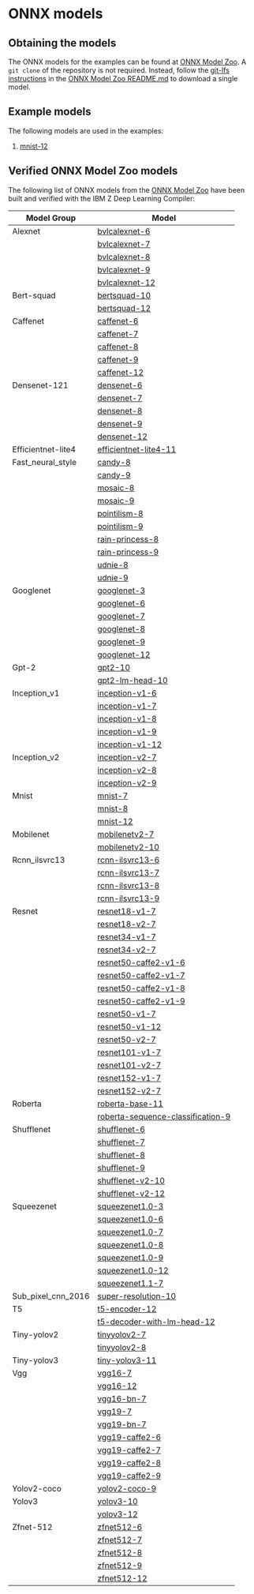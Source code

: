 # ONNX models
## Obtaining the models <a id="obtain-models"></a>
The ONNX models for the examples can be found at [ONNX Model Zoo](https://github.com/onnx/models). A `git clone`
of the repository is not required. Instead, follow the [git-lfs instructions](https://github.com/onnx/models#usage---git-lfs-) in the
[ONNX Model Zoo README.md](https://github.com/onnx/models#onnx-model-zoo) to download a single model.

## Example models
The following models are used in the examples:
1. [mnist-12](https://github.com/onnx/models/tree/main/vision/classification/mnist)

## Verified ONNX Model Zoo models <a id="verified-models"></a>
The following list of ONNX models from the [ONNX Model Zoo](https://github.com/onnx/models) have been built and verified with the IBM Z Deep Learning Compiler:

| Model Group | Model |
| ------------------ | --------------- |
| Alexnet | [bvlcalexnet-6](https://github.com/onnx/models/tree/main/vision/classification/alexnet) |
|  | [bvlcalexnet-7](https://github.com/onnx/models/tree/main/vision/classification/alexnet) |
|  | [bvlcalexnet-8](https://github.com/onnx/models/tree/main/vision/classification/alexnet) |
|  | [bvlcalexnet-9](https://github.com/onnx/models/tree/main/vision/classification/alexnet) |
|  | [bvlcalexnet-12](https://github.com/onnx/models/tree/main/vision/classification/alexnet) |
| Bert-squad | [bertsquad-10](https://github.com/onnx/models/tree/main/text/machine_comprehension/bert-squad) |
|  | [bertsquad-12](https://github.com/onnx/models/tree/main/text/machine_comprehension/bert-squad) |
| Caffenet | [caffenet-6](https://github.com/onnx/models/tree/main/vision/classification/caffenet) |
|  | [caffenet-7](https://github.com/onnx/models/tree/main/vision/classification/caffenet) |
|  | [caffenet-8](https://github.com/onnx/models/tree/main/vision/classification/caffenet) |
|  | [caffenet-9](https://github.com/onnx/models/tree/main/vision/classification/caffenet) |
|  | [caffenet-12](https://github.com/onnx/models/tree/main/vision/classification/caffenet) |
| Densenet-121 | [densenet-6](https://github.com/onnx/models/tree/main/vision/classification/densenet-121) |
|  | [densenet-7](https://github.com/onnx/models/tree/main/vision/classification/densenet-121) |
|  | [densenet-8](https://github.com/onnx/models/tree/main/vision/classification/densenet-121) |
|  | [densenet-9](https://github.com/onnx/models/tree/main/vision/classification/densenet-121) |
|  | [densenet-12](https://github.com/onnx/models/tree/main/vision/classification/densenet-121) |
| Efficientnet-lite4 | [efficientnet-lite4-11](https://github.com/onnx/models/tree/main/vision/classification/efficientnet-lite4) |
| Fast_neural_style | [candy-8](https://github.com/onnx/models/tree/main/vision/style_transfer/fast_neural_style) |
|  | [candy-9](https://github.com/onnx/models/tree/main/vision/style_transfer/fast_neural_style) |
|  | [mosaic-8](https://github.com/onnx/models/tree/main/vision/style_transfer/fast_neural_style) |
|  | [mosaic-9](https://github.com/onnx/models/tree/main/vision/style_transfer/fast_neural_style) |
|  | [pointilism-8](https://github.com/onnx/models/tree/main/vision/style_transfer/fast_neural_style) |
|  | [pointilism-9](https://github.com/onnx/models/tree/main/vision/style_transfer/fast_neural_style) |
|  | [rain-princess-8](https://github.com/onnx/models/tree/main/vision/style_transfer/fast_neural_style) |
|  | [rain-princess-9](https://github.com/onnx/models/tree/main/vision/style_transfer/fast_neural_style) |
|  | [udnie-8](https://github.com/onnx/models/tree/main/vision/style_transfer/fast_neural_style) |
|  | [udnie-9](https://github.com/onnx/models/tree/main/vision/style_transfer/fast_neural_style) |
| Googlenet | [googlenet-3](https://github.com/onnx/models/tree/main/vision/classification/inception_and_googlenet/googlenet) |
|  | [googlenet-6](https://github.com/onnx/models/tree/main/vision/classification/inception_and_googlenet/googlenet) |
|  | [googlenet-7](https://github.com/onnx/models/tree/main/vision/classification/inception_and_googlenet/googlenet) |
|  | [googlenet-8](https://github.com/onnx/models/tree/main/vision/classification/inception_and_googlenet/googlenet) |
|  | [googlenet-9](https://github.com/onnx/models/tree/main/vision/classification/inception_and_googlenet/googlenet) |
|  | [googlenet-12](https://github.com/onnx/models/tree/main/vision/classification/inception_and_googlenet/googlenet) |
| Gpt-2 | [gpt2-10](https://github.com/onnx/models/tree/main/text/machine_comprehension/gpt-2) |
|  | [gpt2-lm-head-10](https://github.com/onnx/models/tree/main/text/machine_comprehension/gpt-2) |
| Inception_v1 | [inception-v1-6](https://github.com/onnx/models/tree/main/vision/classification/inception_and_googlenet/inception_v1) |
|  | [inception-v1-7](https://github.com/onnx/models/tree/main/vision/classification/inception_and_googlenet/inception_v1) |
|  | [inception-v1-8](https://github.com/onnx/models/tree/main/vision/classification/inception_and_googlenet/inception_v1) |
|  | [inception-v1-9](https://github.com/onnx/models/tree/main/vision/classification/inception_and_googlenet/inception_v1) |
|  | [inception-v1-12](https://github.com/onnx/models/tree/main/vision/classification/inception_and_googlenet/inception_v1) |
| Inception_v2 | [inception-v2-7](https://github.com/onnx/models/tree/main/vision/classification/inception_and_googlenet/inception_v2) |
|  | [inception-v2-8](https://github.com/onnx/models/tree/main/vision/classification/inception_and_googlenet/inception_v2) |
|  | [inception-v2-9](https://github.com/onnx/models/tree/main/vision/classification/inception_and_googlenet/inception_v2) |
| Mnist | [mnist-7](https://github.com/onnx/models/tree/main/vision/classification/mnist) |
|  | [mnist-8](https://github.com/onnx/models/tree/main/vision/classification/mnist) |
|  | [mnist-12](https://github.com/onnx/models/tree/main/vision/classification/mnist) |
| Mobilenet | [mobilenetv2-7](https://github.com/onnx/models/tree/main/vision/classification/mobilenet) |
|  | [mobilenetv2-10](https://github.com/onnx/models/tree/main/vision/classification/mobilenet) |
| Rcnn_ilsvrc13 | [rcnn-ilsvrc13-6](https://github.com/onnx/models/tree/main/vision/classification/rcnn_ilsvrc13) |
|  | [rcnn-ilsvrc13-7](https://github.com/onnx/models/tree/main/vision/classification/rcnn_ilsvrc13) |
|  | [rcnn-ilsvrc13-8](https://github.com/onnx/models/tree/main/vision/classification/rcnn_ilsvrc13) |
|  | [rcnn-ilsvrc13-9](https://github.com/onnx/models/tree/main/vision/classification/rcnn_ilsvrc13) |
| Resnet | [resnet18-v1-7](https://github.com/onnx/models/tree/main/vision/classification/resnet) |
|  | [resnet18-v2-7](https://github.com/onnx/models/tree/main/vision/classification/resnet) |
|  | [resnet34-v1-7](https://github.com/onnx/models/tree/main/vision/classification/resnet) |
|  | [resnet34-v2-7](https://github.com/onnx/models/tree/main/vision/classification/resnet) |
|  | [resnet50-caffe2-v1-6](https://github.com/onnx/models/tree/main/vision/classification/resnet) |
|  | [resnet50-caffe2-v1-7](https://github.com/onnx/models/tree/main/vision/classification/resnet) |
|  | [resnet50-caffe2-v1-8](https://github.com/onnx/models/tree/main/vision/classification/resnet) |
|  | [resnet50-caffe2-v1-9](https://github.com/onnx/models/tree/main/vision/classification/resnet) |
|  | [resnet50-v1-7](https://github.com/onnx/models/tree/main/vision/classification/resnet) |
|  | [resnet50-v1-12](https://github.com/onnx/models/tree/main/vision/classification/resnet) |
|  | [resnet50-v2-7](https://github.com/onnx/models/tree/main/vision/classification/resnet) |
|  | [resnet101-v1-7](https://github.com/onnx/models/tree/main/vision/classification/resnet) |
|  | [resnet101-v2-7](https://github.com/onnx/models/tree/main/vision/classification/resnet) |
|  | [resnet152-v1-7](https://github.com/onnx/models/tree/main/vision/classification/resnet) |
|  | [resnet152-v2-7](https://github.com/onnx/models/tree/main/vision/classification/resnet) |
| Roberta | [roberta-base-11](https://github.com/onnx/models/tree/main/text/machine_comprehension/roberta) |
|  | [roberta-sequence-classification-9](https://github.com/onnx/models/tree/main/text/machine_comprehension/roberta) |
| Shufflenet | [shufflenet-6](https://github.com/onnx/models/tree/main/vision/classification/shufflenet) |
|  | [shufflenet-7](https://github.com/onnx/models/tree/main/vision/classification/shufflenet) |
|  | [shufflenet-8](https://github.com/onnx/models/tree/main/vision/classification/shufflenet) |
|  | [shufflenet-9](https://github.com/onnx/models/tree/main/vision/classification/shufflenet) |
|  | [shufflenet-v2-10](https://github.com/onnx/models/tree/main/vision/classification/shufflenet) |
|  | [shufflenet-v2-12](https://github.com/onnx/models/tree/main/vision/classification/shufflenet) |
| Squeezenet | [squeezenet1.0-3](https://github.com/onnx/models/tree/main/vision/classification/squeezenet) |
|  | [squeezenet1.0-6](https://github.com/onnx/models/tree/main/vision/classification/squeezenet) |
|  | [squeezenet1.0-7](https://github.com/onnx/models/tree/main/vision/classification/squeezenet) |
|  | [squeezenet1.0-8](https://github.com/onnx/models/tree/main/vision/classification/squeezenet) |
|  | [squeezenet1.0-9](https://github.com/onnx/models/tree/main/vision/classification/squeezenet) |
|  | [squeezenet1.0-12](https://github.com/onnx/models/tree/main/vision/classification/squeezenet) |
|  | [squeezenet1.1-7](https://github.com/onnx/models/tree/main/vision/classification/squeezenet) |
| Sub_pixel_cnn_2016 | [super-resolution-10](https://github.com/onnx/models/tree/main/vision/super_resolution/sub_pixel_cnn_2016) |
| T5 | [t5-encoder-12](https://github.com/onnx/models/tree/main/text/machine_comprehension/t5) |
|  | [t5-decoder-with-lm-head-12](https://github.com/onnx/models/tree/main/text/machine_comprehension/t5) |
| Tiny-yolov2 | [tinyyolov2-7](https://github.com/onnx/models/tree/main/vision/object_detection_segmentation/tiny-yolov2) |
|  | [tinyyolov2-8](https://github.com/onnx/models/tree/main/vision/object_detection_segmentation/tiny-yolov2) |
| Tiny-yolov3 | [tiny-yolov3-11](https://github.com/onnx/models/tree/main/vision/object_detection_segmentation/tiny-yolov3) |
| Vgg | [vgg16-7](https://github.com/onnx/models/tree/main/vision/classification/vgg) |
|  | [vgg16-12](https://github.com/onnx/models/tree/main/vision/classification/vgg) |
|  | [vgg16-bn-7](https://github.com/onnx/models/tree/main/vision/classification/vgg) |
|  | [vgg19-7](https://github.com/onnx/models/tree/main/vision/classification/vgg) |
|  | [vgg19-bn-7](https://github.com/onnx/models/tree/main/vision/classification/vgg) |
|  | [vgg19-caffe2-6](https://github.com/onnx/models/tree/main/vision/classification/vgg) |
|  | [vgg19-caffe2-7](https://github.com/onnx/models/tree/main/vision/classification/vgg) |
|  | [vgg19-caffe2-8](https://github.com/onnx/models/tree/main/vision/classification/vgg) |
|  | [vgg19-caffe2-9](https://github.com/onnx/models/tree/main/vision/classification/vgg) |
| Yolov2-coco | [yolov2-coco-9](https://github.com/onnx/models/tree/main/vision/object_detection_segmentation/yolov2-coco) |
| Yolov3 | [yolov3-10](https://github.com/onnx/models/tree/main/vision/object_detection_segmentation/yolov3) |
|  | [yolov3-12](https://github.com/onnx/models/tree/main/vision/object_detection_segmentation/yolov3) |
| Zfnet-512 | [zfnet512-6](https://github.com/onnx/models/tree/main/vision/classification/zfnet-512) |
|  | [zfnet512-7](https://github.com/onnx/models/tree/main/vision/classification/zfnet-512) |
|  | [zfnet512-8](https://github.com/onnx/models/tree/main/vision/classification/zfnet-512) |
|  | [zfnet512-9](https://github.com/onnx/models/tree/main/vision/classification/zfnet-512) |
|  | [zfnet512-12](https://github.com/onnx/models/tree/main/vision/classification/zfnet-512) |
